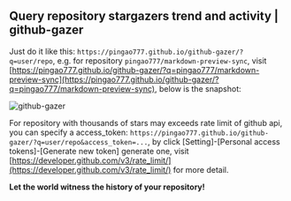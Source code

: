 ## Query repository stargazers trend and activity | github-gazer

Just do it like this: `https://pingao777.github.io/github-gazer/?q=user/repo`, e.g. for repository `pingao777/markdown-preview-sync`, visit [https://pingao777.github.io/github-gazer/?q=pingao777/markdown-preview-sync](https://pingao777.github.io/github-gazer/?q=pingao777/markdown-preview-sync), below is the snapshot:

![github-gazer](http://wocanmei-hexo.nos-eastchina1.126.net/github-gazer/github-gazer-2.png)

For repository with thousands of stars may exceeds rate limit of github api, you can specify a access_token: `https://pingao777.github.io/github-gazer/?q=user/repo&access_token=...`, by click [Setting]-[Personal access tokens]-[Generate new token] generate one, visit [https://developer.github.com/v3/rate_limit/](https://developer.github.com/v3/rate_limit/) for more detail.

**Let the world witness the history of your repository!**